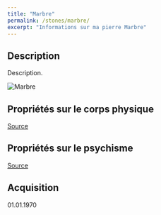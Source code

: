 ```yaml
---
title: "Marbre"
permalink: /stones/marbre/
excerpt: "Informations sur ma pierre Marbre"
---
```


## Description
Description.

![Marbre](/images/stones//images/Marbre_India_2016.jpg.jpg "Marbre")

## Propriétés sur le corps physique


[Source](https://)


## Propriétés sur le psychisme


[Source](https://)

## Acquisition


01.01.1970
